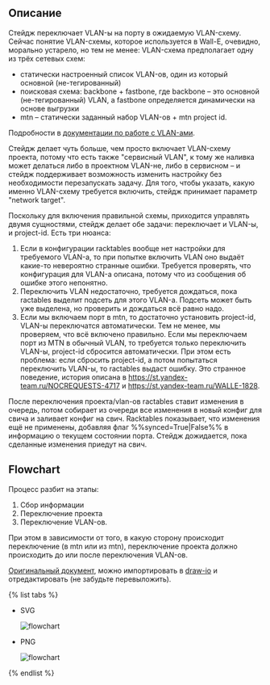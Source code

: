 ## Описание
Стейдж переключает VLAN-ы на порту в ожидаемую VLAN-схему. Сейчас понятие VLAN-схемы, которое используется в Wall-E, очевидно, морально устарело, но тем не менее: VLAN-схема предполагает одну из трёх сетевых схем:
* статически настроенный список VLAN-ов, один из который основной (не-тегированный)
* поисковая схема: backbone + fastbone, где backbone – это основной (не-тегированный) VLAN, а fastbone определяется динамически на основе выгрузки
* mtn – статически заданный набор VLAN-ов + mtn project id.

Подробности в [документации по работе с VLAN-ами](../../automation/vlans.md).

Стейдж делает чуть больше, чем просто включает VLAN-схему проекта, потому что есть также "сервисный VLAN", к тому же наливка может делаться либо в проектном VLAN-не, либо в сервисном – и стейдж поддерживает возможность изменить настройку без необходимости перезапускать задачу. Для того, чтобы указать, какую именно VLAN-схему требуется включить, стейдж принимает параметр "network target".

Поскольку для включения правильной схемы, приходится управлять двумя сущностями, стейдж делает обе задачи: переключает и VLAN-ы, и project-id. Есть три нюанса:
1. Если в конфигурации racktables вообще нет настройки для требуемого VLAN-а, то при попытке включить VLAN оно выдаёт какие-то невероятно странные ошибки. Требуется проверять, что конфигурация для VLAN-а описана, потому что из сообщения об ошибке этого непонятно.
2. Переключить VLAN недостаточно, требуется дождаться, пока ractables выделит подсеть для этого VLAN-а. Подсеть может быть уже выделена, но проверить и дождаться всё равно надо.
3. Если мы включаем порт в mtn, то достаточно установить project-id, VLAN-ы переключатся автоматически. Тем не менее, мы проверяем, что всё включено правильно. Если мы переключаем порт из MTN в обычный VLAN, то требуется только переключить VLAN-ы, project-id сбросится автоматически. При этом есть проблема: если сбросить project-id, а потом попытаться переключить VLAN-ы, то ractables выдаст ошибку. Это странное поведение, история описана в https://st.yandex-team.ru/NOCREQUESTS-4717 и https://st.yandex-team.ru/WALLE-1828.

После переключения проекта/vlan-ов ractables ставит изменения в очередь, потом собирает из очереди все изменения в новый конфиг для свича и заливает конфиг на свич. Racktables показывает, что изменения ещё не применены, добавляя флаг %%synced=True|False%% в информацию о текущем состоянии порта. Стейдж дожидается, пока сделанные изменения приедут на свич.

## Flowchart
Процесс разбит на этапы:
1. Сбор информации
2. Переключение проекта
3. Переключение VLAN-ов.

При этом в зависимости от того, в какую сторону происходит переключение (в mtn или из mtn), переключение проекта должно происходить до или после переключения VLAN-ов.

[Оригинальный документ](https://jing.yandex-team.ru/files/n-malakhov/vlans-stage.xml), можно импортировать в [draw-io](https://drawio.yandex-team.ru) и отредактировать (не забудьте перевыложить).


{% list tabs %}

- SVG

  ![flowchart](../../_assets/vlan_switching_stage.svg)

- PNG

  ![flowchart](../../_assets/vlan_switching_stage.png)

{% endlist %}